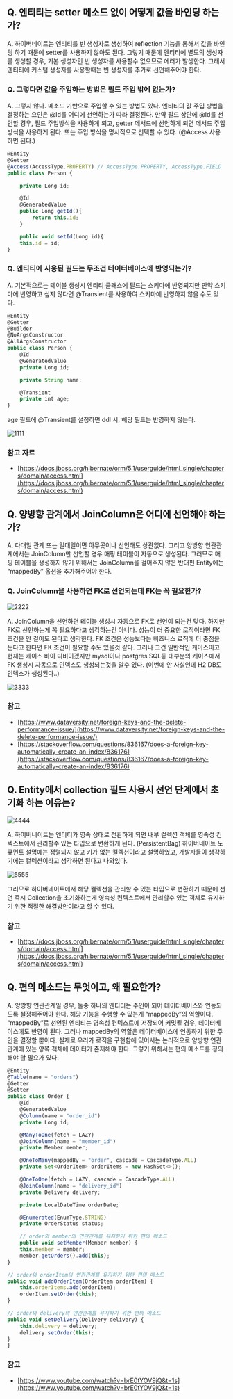 ## Q. 엔티티는 setter 메소드 없이 어떻게 값을 바인딩 하는가?

A. 하이버네이트는 엔티티를 빈 생성자로 생성하여 reflection 기능을 통해서 값을 바인딩 하기 때문에 setter를 사용하지 않아도 된다. 그렇기 때문에 엔티티에 별도의 생성자를 생성할 경우, 기본 생성자인 빈 생성자를 사용할수 없으므로 에러가 발생한다. 그래서 엔티티에 커스텀 생성자를 사용할때는 빈 생성자를 추가로 선언해주어야 한다.

### Q. 그렇다면 값을 주입하는 방법은 필드 주입 밖에 없는가?

A. 그렇지 않다. 메소드 기반으로 주입할 수 있는 방법도 있다. 엔티티의 값 주입 방법을 결정하는 요인은 @Id를 어디에 선언하는가 따라 결정된다. 만약 필드 상단에 @Id를 선언할 경우, 필드 주입방식을 사용하게 되고, getter 메서드에 선언하게 되면 메서드 주입 방식을 사용하게 된다. 또는 주입 방식을 명시적으로 선택할 수 있다. (@Access 사용하면 된다.)

```jsx
@Entity
@Getter
@Access(AccessType.PROPERTY) // AccessType.PROPERTY, AccessType.FIELD
public class Person {

    private Long id;

    @Id
    @GeneratedValue
    public Long getId(){
        return this.id;
    }

    public void setId(Long id){
    this.id = id;
}
```

### Q.  엔티티에 사용된 필드는 무조건 데이터베이스에 반영되는가?

A. 기본적으로는 테이블 생성시 엔티티 클래스에 필드는 스키마에 반영되지만 만약 스키마에 반영하고 싶지 않다면 @Transient를 사용하여 스키마에 반영하지 않을 수도 있다.

```jsx
@Entity
@Getter
@Builder
@NoArgsConstructor
@AllArgsConstructor
public class Person {
    @Id
    @GeneratedValue
    private Long id;

    private String name;

    @Transient
    private int age;
}
```

age 필드에 @Transient를 설정하면 ddl 시, 해당 필드는 반영하지 않는다.

![1111](https://user-images.githubusercontent.com/2491418/149650699-10df3181-8ce5-4443-b88f-2b0bb5ce224e.png)


### 참고 자료

- [https://docs.jboss.org/hibernate/orm/5.1/userguide/html_single/chapters/domain/access.html](https://docs.jboss.org/hibernate/orm/5.1/userguide/html_single/chapters/domain/access.html)

## Q. 양방향 관계에서 JoinColumn은 어디에 선언해야 하는가?

A. 다대일 관계 또는 일대일이면 아무곳이나 선언해도 상관없다. 그리고 양방향 연관관계에서는 JoinColumn만 선언할 경우 매핑 테이블이 자동으로 생성된다. 그러므로 매핑 테이블을 생성하지 않기 위해서는 JoinColumn을 걸어주지 않은 반대편 Entity에는 “mappedBy” 옵션을 추가해주어야 한다.

### Q. JoinColumn을 사용하면 FK로 선언되는데 FK는 꼭 필요한가?

![2222](https://user-images.githubusercontent.com/2491418/149650703-3996d827-baff-49a4-8135-46b01c60a758.png)


A. JoinColumn을 선언하면 테이블 생성시 자동으로 FK로 선언이 되는건 맞다. 하지만 FK로 선언하는게 꼭 필요하다고 생각하는건 아니다. 성능이 더 중요한 로직이라면 FK 조건을 안 걸어도 된다고 생각한다. FK 조건은 성능보다는 비즈니스 로직에 더 중점을 둔다고 한다면 FK 조건이 필요할 수도 있을것 같다. 그러나 그건 일반적인 케이스이고 현재는 케이스 바이 디비이겠지만 mysql이나 postgres SQL등 대부분의 케이스에서 FK 생성시 자동으로 인덱스도 생성되는것을 알수 있다. (이번에 안 사실인데 H2 DB도 인덱스가 생성된다..)


![3333](https://user-images.githubusercontent.com/2491418/149650707-cf593686-27d7-49a6-afc5-c256d7ff6d8e.png)


### 참고

- [https://www.dataversity.net/foreign-keys-and-the-delete-performance-issue/](https://www.dataversity.net/foreign-keys-and-the-delete-performance-issue/)
- [https://stackoverflow.com/questions/836167/does-a-foreign-key-automatically-create-an-index/836176](https://stackoverflow.com/questions/836167/does-a-foreign-key-automatically-create-an-index/836176)

## Q.  Entity에서 collection 필드 사용시 선언 단계에서 초기화 하는 이유는?


![4444](https://user-images.githubusercontent.com/2491418/149650713-fc21ee50-4497-4e8c-ab5a-dcd6f627357e.png)


A. 하이버네이트는 엔티티가 영속 상태로 전환하게 되면 내부 컬렉션 객체를 영속성 컨텍스트에서 관리할수 있는 타입으로 변환하게 된다. (PersistentBag)
하이버네이트 도큐먼트 설명에는 정렬되지 않고 키가 없는 컬렉션이라고 설명하였고, 개발자들이 생각하기에는 컬렉션이라고 생각하면 된다고 나와있다.


![5555](https://user-images.githubusercontent.com/2491418/149650715-76253649-79f1-4b5f-a83f-504a19ffbebb.png)


그러므로 하이버네이트에서 해당 컬렉션을 관리할 수 있는 타입으로 변환하기 때문에 선언 즉시 Collection을 초기화하는게 영속성 컨텍스트에서 관리할수 있는 객체로 유지하기 위한 적절한 해결방안이라고 할 수 있다.

### 참고

- [https://docs.jboss.org/hibernate/orm/5.1/userguide/html_single/chapters/domain/access.html](https://docs.jboss.org/hibernate/orm/5.1/userguide/html_single/chapters/domain/access.html)

## Q. 편의 메소드는 무엇이고, 왜 필요한가?

A. 양방향 연관관계일 경우, 둘중 하나의 엔티티는 주인이 되어 데이터베이스와 연동되도록 설정해주어야 한다. 해당 기능을 수행할 수 있는게 “mappedBy”의 역할이다. “mappedBy”로 선언된 엔티티는 영속성 컨텍스트에 저장되어 커밋될 경우, 데이터베이스에도 반영이 된다. 그러나 mappedBy의 역할은 데이터베이스에 연동하기 위한 주인을 결정할 뿐이다. 실제로 우리가 로직을 구현함에 있어서는 논리적으로 양방향 연관관계에 있는 양쪽 객체에 데이터가 존재해야 한다. 그렇기 위해서는 편의 메소드를 정의해야 할 필요가 있다.

```jsx
@Entity
@Table(name = "orders")
@Getter
@Setter
public class Order {
    @Id
    @GeneratedValue
    @Column(name = "order_id")
    private Long id;

    @ManyToOne(fetch = LAZY)
    @JoinColumn(name = "member_id")
    private Member member;

    @OneToMany(mappedBy = "order", cascade = CascadeType.ALL)
    private Set<OrderItem> orderItems = new HashSet<>();

    @OneToOne(fetch = LAZY, cascade = CascadeType.ALL)
    @JoinColumn(name = "delivery_id")
    private Delivery delivery;

    private LocalDateTime orderDate;

    @Enumerated(EnumType.STRING)
    private OrderStatus status;

    // order와 member의 연관관계를 유지하기 위한 편의 메소드
    public void setMember(Member member) {
    this.member = member;
    member.getOrders().add(this);
}

// order와 orderItem의 연관관계를 유지하기 위한 편의 메소드
public void addOrderItem(OrderItem orderItem) {
    this.orderItems.add(orderItem);
    orderItem.setOrder(this);
}

// order와 delivery의 연관관계를 유지하기 위한 편의 메소드
public void setDelivery(Delivery delivery) {
    this.delivery = delivery;
    delivery.setOrder(this);
}
}
```

### 참고

- [https://www.youtube.com/watch?v=brE0tYOV9jQ&t=1s](https://www.youtube.com/watch?v=brE0tYOV9jQ&t=1s)
